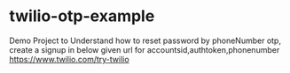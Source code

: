 # twilio-otp-example
Demo Project to Understand how to reset password by phoneNumber otp, create a signup in below given url for accountsid,authtoken,phonenumber
https://www.twilio.com/try-twilio
